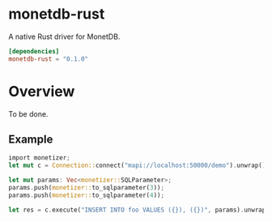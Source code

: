 # monetdb-rust
A native Rust driver for MonetDB.

```toml
[dependencies]
monetdb-rust = "0.1.0"
```

# Overview

To be done.

## Example
```rust
import monetizer;
let mut c = Connection::connect("mapi://localhost:50000/demo").unwrap();

let mut params: Vec<monetizer::SQLParameter>;
params.push(monetizer::to_sqlparameter(3));
params.push(monetizer::to_sqlparameter(4));

let res = c.execute("INSERT INTO foo VALUES ({}), ({})", params).unwrap();
```


